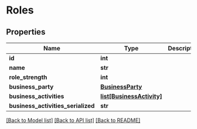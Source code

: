 # Roles

## Properties
Name | Type | Description | Notes
------------ | ------------- | ------------- | -------------
**id** | **int** |  | 
**name** | **str** |  | [optional] 
**role_strength** | **int** |  | 
**business_party** | [**BusinessParty**](BusinessParty.md) |  | 
**business_activities** | [**list[BusinessActivity]**](BusinessActivity.md) |  | [optional] 
**business_activities_serialized** | **str** |  | [optional] 

[[Back to Model list]](../README.md#documentation-for-models) [[Back to API list]](../README.md#documentation-for-api-endpoints) [[Back to README]](../README.md)


